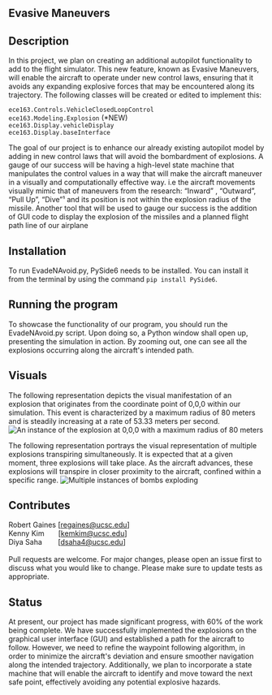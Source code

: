 ## Evasive Maneuvers

## Description
In this project, we plan on creating an additional autopilot functionality to add to the flight simulator. This new feature, known as Evasive Maneuvers, will enable the aircraft to operate under new control laws, ensuring that it avoids any expanding explosive forces that may be encountered along its trajectory.
The following classes will be created or edited to implement this: 

`ece163.Controls.VehicleClosedLoopControl`<br>
`ece163.Modeling.Explosion` (*NEW)<br>
`ece163.Display.vehicleDisplay`<br>
`ece163.Display.baseInterface`<br>

The goal of our project is to enhance our already existing autopilot model by adding in new control laws that will avoid the bombardment of explosions. A gauge of our success will be having a high-level state machine that manipulates the control values in a way that will make the aircraft maneuver in a visually and computationally effective way. i.e the aircraft movements visually mimic that of maneuvers from the research: “Inward” , “Outward”, “Pull Up”, “Dive”¹ and its position is not within the explosion radius of the missile. Another tool that will be used to gauge our success is the addition of GUI code to display the explosion of the missiles and a planned flight path line of our airplane 

## Installation
To run EvadeNAvoid.py, PySide6 needs to be installed. You can install it from the terminal by using the command 
`pip install PySide6`.

## Running the program 
To showcase the functionality of our program, you should run the EvadeNAvoid.py script. Upon doing so, a Python window shall open up, presenting the simulation in action. By zooming out, one can see all the explosions occurring along the aircraft's intended path.

## Visuals
The following representation depicts the visual manifestation of an explosion that originates from the coordinate point of 0,0,0 within our simulation. This event is characterized by a maximum radius of 80 meters and is steadily increasing at a rate of 53.33 meters per second. 
![An instance of the explosion at 0,0,0 with a maximum radius of 80 meters](Explosion.gif)

The following representation portrays the visual representation of multiple explosions transpiring simultaneously. It is expected that at a given moment, three explosions will take place. As the aircraft advances, these explosions will transpire in closer proximity to the aircraft, confined within a specific range. 
![Multiple instances of bombs exploding](Multiple_explosion.gif)

## Contributes 
Robert Gaines [regaines@ucsc.edu] <br>
Kenny Kim &nbsp;&nbsp;&nbsp;&nbsp;&nbsp;&nbsp;[kemkim@ucsc.edu] <br>
Diya Saha &nbsp;&nbsp;&nbsp; &nbsp;&nbsp;   [dsaha4@ucsc.edu] <br><br>
Pull requests are welcome. For major changes, please open an issue first
to discuss what you would like to change.
Please make sure to update tests as appropriate.
## Status
At present, our project has made significant progress, with 60% of the work being complete. We have successfully implemented the explosions on the graphical user interface (GUI) and established a path for the aircraft to follow. However, we need to refine the waypoint following algorithm, in order to minimize the aircraft's deviation and ensure smoother navigation along the intended trajectory. Additionally, we plan to incorporate a state machine that will enable the aircraft to identify and move toward the next safe point, effectively avoiding any potential explosive hazards.
